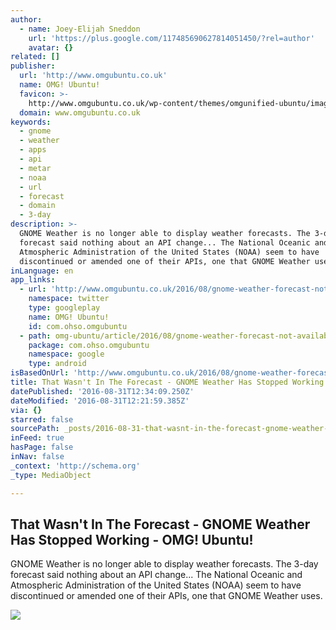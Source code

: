 ```yaml
---
author:
  - name: Joey-Elijah Sneddon
    url: 'https://plus.google.com/117485690627814051450/?rel=author'
    avatar: {}
related: []
publisher:
  url: 'http://www.omgubuntu.co.uk'
  name: OMG! Ubuntu!
  favicon: >-
    http://www.omgubuntu.co.uk/wp-content/themes/omgunified-ubuntu/images/favicon.ico
  domain: www.omgubuntu.co.uk
keywords:
  - gnome
  - weather
  - apps
  - api
  - metar
  - noaa
  - url
  - forecast
  - domain
  - 3-day
description: >-
  GNOME Weather is no longer able to display weather forecasts. The 3-day
  forecast said nothing about an API change... The National Oceanic and
  Atmospheric Administration of the United States (NOAA) seem to have
  discontinued or amended one of their APIs, one that GNOME Weather uses.
inLanguage: en
app_links:
  - url: 'http://www.omgubuntu.co.uk/2016/08/gnome-weather-forecast-not-available'
    namespace: twitter
    type: googleplay
    name: OMG! Ubuntu!
    id: com.ohso.omgubuntu
  - path: omg-ubuntu/article/2016/08/gnome-weather-forecast-not-available
    package: com.ohso.omgubuntu
    namespace: google
    type: android
isBasedOnUrl: 'http://www.omgubuntu.co.uk/2016/08/gnome-weather-forecast-not-available'
title: That Wasn't In The Forecast - GNOME Weather Has Stopped Working - OMG! Ubuntu!
datePublished: '2016-08-31T12:34:09.250Z'
dateModified: '2016-08-31T12:21:59.385Z'
via: {}
starred: false
sourcePath: _posts/2016-08-31-that-wasnt-in-the-forecast-gnome-weather-has-stopped-work.md
inFeed: true
hasPage: false
inNav: false
_context: 'http://schema.org'
_type: MediaObject

---
```

<article style=""><h1>That Wasn't In The Forecast - GNOME Weather Has Stopped Working - OMG! Ubuntu!</h1><p>GNOME Weather is no longer able to display weather forecasts. The 3-day forecast said nothing about an API change... The National Oceanic and Atmospheric Administration of the United States (NOAA) seem to have discontinued or amended one of their APIs, one that GNOME Weather uses.</p><img src="http://www.omgubuntu.co.uk/wp-content/uploads/2016/08/gnome-weather-318-750x532.jpg" /></article>